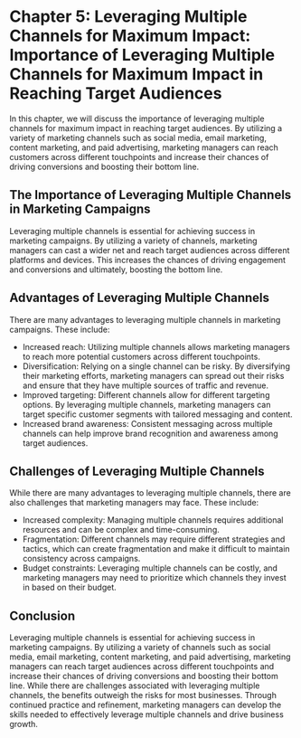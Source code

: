 Chapter 5: Leveraging Multiple Channels for Maximum Impact: Importance of Leveraging Multiple Channels for Maximum Impact in Reaching Target Audiences
======================================================================================================================================================

In this chapter, we will discuss the importance of leveraging multiple channels for maximum impact in reaching target audiences. By utilizing a variety of marketing channels such as social media, email marketing, content marketing, and paid advertising, marketing managers can reach customers across different touchpoints and increase their chances of driving conversions and boosting their bottom line.

The Importance of Leveraging Multiple Channels in Marketing Campaigns
---------------------------------------------------------------------

Leveraging multiple channels is essential for achieving success in marketing campaigns. By utilizing a variety of channels, marketing managers can cast a wider net and reach target audiences across different platforms and devices. This increases the chances of driving engagement and conversions and ultimately, boosting the bottom line.

Advantages of Leveraging Multiple Channels
------------------------------------------

There are many advantages to leveraging multiple channels in marketing campaigns. These include:

* Increased reach: Utilizing multiple channels allows marketing managers to reach more potential customers across different touchpoints.
* Diversification: Relying on a single channel can be risky. By diversifying their marketing efforts, marketing managers can spread out their risks and ensure that they have multiple sources of traffic and revenue.
* Improved targeting: Different channels allow for different targeting options. By leveraging multiple channels, marketing managers can target specific customer segments with tailored messaging and content.
* Increased brand awareness: Consistent messaging across multiple channels can help improve brand recognition and awareness among target audiences.

Challenges of Leveraging Multiple Channels
------------------------------------------

While there are many advantages to leveraging multiple channels, there are also challenges that marketing managers may face. These include:

* Increased complexity: Managing multiple channels requires additional resources and can be complex and time-consuming.
* Fragmentation: Different channels may require different strategies and tactics, which can create fragmentation and make it difficult to maintain consistency across campaigns.
* Budget constraints: Leveraging multiple channels can be costly, and marketing managers may need to prioritize which channels they invest in based on their budget.

Conclusion
----------

Leveraging multiple channels is essential for achieving success in marketing campaigns. By utilizing a variety of channels such as social media, email marketing, content marketing, and paid advertising, marketing managers can reach target audiences across different touchpoints and increase their chances of driving conversions and boosting their bottom line. While there are challenges associated with leveraging multiple channels, the benefits outweigh the risks for most businesses. Through continued practice and refinement, marketing managers can develop the skills needed to effectively leverage multiple channels and drive business growth.


